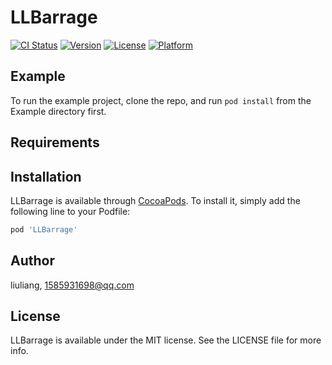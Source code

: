 # LLBarrage

[![CI Status](https://img.shields.io/travis/liuliang/LLBarrage.svg?style=flat)](https://travis-ci.org/liuliang/LLBarrage)
[![Version](https://img.shields.io/cocoapods/v/LLBarrage.svg?style=flat)](https://cocoapods.org/pods/LLBarrage)
[![License](https://img.shields.io/cocoapods/l/LLBarrage.svg?style=flat)](https://cocoapods.org/pods/LLBarrage)
[![Platform](https://img.shields.io/cocoapods/p/LLBarrage.svg?style=flat)](https://cocoapods.org/pods/LLBarrage)

## Example

To run the example project, clone the repo, and run `pod install` from the Example directory first.

## Requirements

## Installation

LLBarrage is available through [CocoaPods](https://cocoapods.org). To install
it, simply add the following line to your Podfile:

```ruby
pod 'LLBarrage'
```

## Author

liuliang, 1585931698@qq.com

## License

LLBarrage is available under the MIT license. See the LICENSE file for more info.
